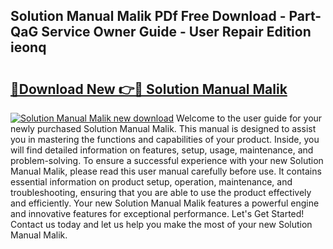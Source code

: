 ## Solution Manual Malik PDf Free Download - Part-QaG Service Owner Guide - User Repair Edition ieonq

# <h2><a href="http://bc65868.oget.top/?id=Solution+Manual+Malik">🔗Download New 👉🔴 Solution Manual Malik</a></h2>

[![Solution Manual Malik new download](https://i.imgur.com/5g1atiW.png)](http://bc65868.oget.top/?id=Solution+Manual+Malik)
Welcome to the user guide for your newly purchased Solution Manual Malik. This manual is designed to assist you in mastering the functions and capabilities of your product. Inside, you will find detailed information on features, setup, usage, maintenance, and problem-solving. To ensure a successful experience with your new Solution Manual Malik, please read this user manual carefully before use. It contains essential information on product setup, operation, maintenance, and troubleshooting, ensuring that you are able to use the product effectively and efficiently. Your new Solution Manual Malik features a powerful engine and innovative features for exceptional performance. Let's Get Started! Contact us today and let us help you make the most of your new Solution Manual Malik.
